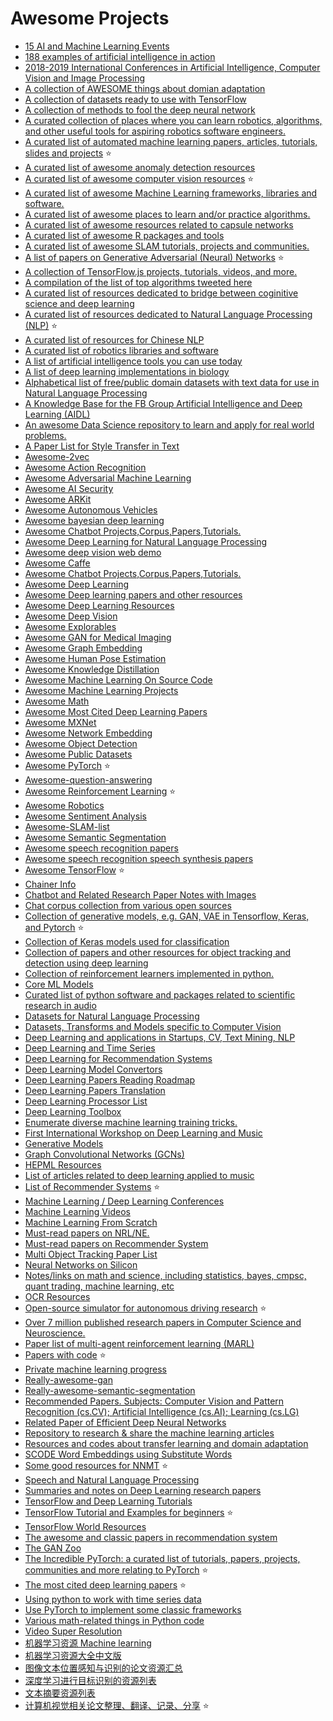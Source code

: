 # Awesome Projects

- [15 AI and Machine Learning Events](http://botunity.co/14-ai-and-machine-learning-events/)
- [188 examples of artificial intelligence in action](https://poo.ai/)
- [2018-2019 International Conferences in Artificial Intelligence, Computer Vision and Image Processing](https://github.com/JackieTseng/conference_call_for_paper)
- [A collection of AWESOME things about domian adaptation](https://github.com/zhaoxin94/awsome-domain-adaptation)
- [A collection of datasets ready to use with TensorFlow](https://github.com/tensorflow/datasets)
- [A collection of methods to fool the deep neural network](https://github.com/layumi/Awesome-Fools)
- [A curated collection of places where you can learn robotics, algorithms, and other useful tools for aspiring robotics software engineers.](https://github.com/mithi/robotics-coursework)
- [A curated list of automated machine learning papers, articles, tutorials, slides and projects](https://github.com/hibayesian/awesome-automl-papers) :star:
- [A curated list of awesome anomaly detection resources](https://github.com/hoya012/awesome-anomaly-detection)
- [A curated list of awesome computer vision resources](https://github.com/jbhuang0604/awesome-computer-vision) :star:
- [A curated list of awesome Machine Learning frameworks, libraries and software.](https://github.com/josephmisiti/awesome-machine-learning)
- [A curated list of awesome places to learn and/or practice algorithms.](https://github.com/tayllan/awesome-algorithms)
- [A curated list of awesome resources related to capsule networks](https://github.com/aisummary/awesome-capsule-networks)
- [A curated list of awesome R packages and tools](https://github.com/qinwf/awesome-R)
- [A curated list of awesome SLAM tutorials, projects and communities.](https://github.com/kanster/awesome-slam)
- [A list of papers on Generative Adversarial (Neural) Networks](https://github.com/nightrome/really-awesome-gan) :star:
- [A collection of TensorFlow.js projects, tutorials, videos, and more.](https://github.com/tensorflow/tfjs/blob/master/GALLERY.md)
- [A compilation of the list of top algorithms tweeted here](https://mathematical-tours.github.io/algorithms/)
- [A curated list of resources dedicated to bridge between coginitive science and deep learning](https://github.com/robi56/awesome-cognitive-science-and-deep-learning)
- [A curated list of resources dedicated to Natural Language Processing (NLP)](https://github.com/keon/awesome-nlp) :star:
- [A curated list of resources for Chinese NLP](https://github.com/crownpku/awesome-chinese-nlp#corpus-%E4%B8%AD%E6%96%87%E8%AF%AD%E6%96%99)
- [A curated list of robotics libraries and software](https://github.com/jslee02/awesome-robotics-libraries)
- [A list of artificial intelligence tools you can use today](https://hackernoon.com/a-list-of-artificial-intelligence-tools-you-can-use-today-for-personal-use-1-3-7f1b60b6c94f)
- [A list of deep learning implementations in biology](https://github.com/hussius/deeplearning-biology)
- [Alphabetical list of free/public domain datasets with text data for use in Natural Language Processing](https://github.com/niderhoff/nlp-datasets)
- [A Knowledge Base for the FB Group Artificial Intelligence and Deep Learning (AIDL)](https://github.com/arthchan2003/AIDL_KB)
- [An awesome Data Science repository to learn and apply for real world problems.](https://github.com/bulutyazilim/awesome-datascience)
- [A Paper List for Style Transfer in Text](https://github.com/fuzhenxin/Style-Transfer-in-Text)
- [Awesome-2vec](https://github.com/MaxwellRebo/awesome-2vec) 
- [Awesome Action Recognition](https://github.com/jinwchoi/awesome-action-recognition)
- [Awesome Adversarial Machine Learning](https://github.com/yenchenlin/awesome-adversarial-machine-learning)
- [Awesome AI Security](https://github.com/RandomAdversary/Awesome-AI-Security)
- [Awesome ARKit](https://github.com/olucurious/awesome-arkit)
- [Awesome Autonomous Vehicles](https://github.com/takeitallsource/awesome-autonomous-vehicles)
- [Awesome bayesian deep learning](https://github.com/robi56/awesome-bayesian-deep-learning)
- [Awesome Chatbot Projects,Corpus,Papers,Tutorials.](https://github.com/fendouai/Awesome-Chatbot)
- [Awesome Deep Learning for Natural Language Processing](https://github.com/brianspiering/awesome-dl4nlp)
- [Awesome deep vision web demo](https://github.com/hwalsuklee/awesome-deep-vision-web-demo)
- [Awesome Caffe](https://github.com/MichaelXin/Awesome-Caffe)
- [Awesome Chatbot Projects,Corpus,Papers,Tutorials.](https://github.com/fendouai/Awesome-Chatbot)
- [Awesome Deep Learning](https://github.com/ChristosChristofidis/awesome-deep-learning)
- [Awesome Deep learning papers and other resources](https://github.com/endymecy/awesome-deeplearning-resources)
- [Awesome Deep Learning Resources](https://github.com/guillaume-chevalier/awesome-deep-learning-resources)
- [Awesome Deep Vision](https://github.com/kjw0612/awesome-deep-vision)
- [Awesome Explorables](https://github.com/sp4ke/awesome-explorables)
- [Awesome GAN for Medical Imaging](https://github.com/xinario/awesome-gan-for-medical-imaging)
- [Awesome Graph Embedding](https://github.com/benedekrozemberczki/awesome-graph-embedding)
- [Awesome Human Pose Estimation](https://github.com/wangzheallen/awesome-human-pose-estimation)
- [Awesome Knowledge Distillation](https://github.com/dkozlov/awesome-knowledge-distillation)
- [Awesome Machine Learning On Source Code](https://github.com/src-d/awesome-machine-learning-on-source-code)
- [Awesome Machine Learning Projects](https://ml-showcase.com/)
- [Awesome Math](https://github.com/llSourcell/learn_math_fast)
- [Awesome Most Cited Deep Learning Papers](https://github.com/terryum/awesome-deep-learning-papers)
- [Awesome MXNet](https://github.com//chinakook/Awesome-MXNet)
- [Awesome Network Embedding](https://github.com/chihming/awesome-network-embedding)
- [Awesome Object Detection](https://github.com/amusi/awesome-object-detection)
- [Awesome Public Datasets](https://github.com/caesar0301/awesome-public-datasets)
- [Awesome PyTorch](https://github.com/rickiepark/awesome-pytorch) :star:
- [Awesome-question-answering](https://github.com/dapurv5/awesome-question-answering)
- [Awesome Reinforcement Learning](https://github.com/aikorea/awesome-rl) :star:
- [Awesome Robotics](https://github.com/Kiloreux/awesome-robotics)
- [Awesome Sentiment Analysis](https://github.com/xiamx/awesome-sentiment-analysis)
- [Awesome-SLAM-list](https://github.com/OpenSLAM/awesome-SLAM-list)
- [Awesome Semantic Segmentation](https://github.com/mrgloom/awesome-semantic-segmentation)
- [Awesome speech recognition papers](https://github.com/zzw922cn/awesome-speech-recognition-papers)
- [Awesome speech recognition speech synthesis papers](https://github.com/zzw922cn/awesome-speech-recognition-speech-synthesis-papers)
- [Awesome TensorFlow](https://github.com/jtoy/awesome-tensorflow) :star:
- [Chainer Info](https://github.com/hidetomasuoka/chainer-info)
- [Chatbot and Related Research Paper Notes with Images](https://github.com/ricsinaruto/Seq2seqChatbots/wiki/Chatbot-and-Related-Research-Paper-Notes-with-Images)
- [Chat corpus collection from various open sources](https://github.com/Marsan-Ma/chat_corpus)
- [Collection of generative models, e.g. GAN, VAE in Tensorflow, Keras, and Pytorch](https://github.com/wiseodd/generative-models) :star:
- [Collection of Keras models used for classification](https://github.com//titu1994/Keras-Classification-Models)
- [Collection of papers and other resources for object tracking and detection using deep learning](https://github.com/abhineet123/Deep-Learning-for-Tracking-and-Detection)
- [Collection of reinforcement learners implemented in python.](https://github.com/Islandman93/reinforcepy)
- [Core ML Models](https://github.com/likedan/Awesome-CoreML-Models)
- [Curated list of python software and packages related to scientific research in audio](https://github.com/faroit/awesome-python-scientific-audio)
- [Datasets for Natural Language Processing](https://github.com/karthikncode/nlp-datasets)
- [Datasets, Transforms and Models specific to Computer Vision](https://github.com/pytorch/vision/)
- [Deep Learning and applications in Startups, CV, Text Mining, NLP](https://github.com/lipiji/App-DL)
- [Deep Learning and Time Series](https://github.com//FrancisArgnR/Time-series---deep-learning---state-of-the-art)
- [Deep Learning for Recommendation Systems](https://github.com/robi56/Deep-Learning-for-Recommendation-Systems)
- [Deep Learning Model Convertors](https://github.com/ysh329/deep-learning-model-convertor)
- [Deep Learning Papers Reading Roadmap](https://github.com/songrotek/Deep-Learning-Papers-Reading-Roadmap)
- [Deep Learning Papers Translation](https://github.com/SnailTyan/deep-learning-papers-translation)
- [Deep Learning Processor List](https://zhuanlan.zhihu.com/p/28406226)
- [Deep Learning Toolbox](https://github.com/dmarnerides/dlt)
- [Enumerate diverse machine learning training tricks.](https://github.com/Conchylicultor/Deep-Learning-Tricks)
- [First International Workshop on Deep Learning and Music](https://arxiv.org/html/1706.08675)
- [Generative Models](https://github.com/wiseodd/generative-models)
- [Graph Convolutional Networks (GCNs)](https://github.com/sungyongs/graph-based-nn)
- [HEPML Resources](https://github.com/iml-wg/HEP-ML-Resources)
- [List of articles related to deep learning applied to music](https://github.com/ybayle/awesome-deep-learning-music)
- [List of Recommender Systems](https://github.com/grahamjenson/list_of_recommender_systems) :star:
- [Machine Learning / Deep Learning Conferences](https://tryolabs.com/blog/machine-learning-deep-learning-conferences/)
- [Machine Learning Videos](https://github.com/dustinvtran/ml-videos)
- [Machine Learning From Scratch](https://github.com/eriklindernoren/ML-From-Scratch)
- [Must-read papers on NRL/NE.](https://github.com/thunlp/NRLpapers)
- [Must-read papers on Recommender System](https://github.com/hongleizhang/RSPapers)
- [Multi Object Tracking Paper List](https://github.com/SpyderXu/multi-object-tracking-paper-list)
- [Neural Networks on Silicon](https://github.com/fengbintu/Neural-Networks-on-Silicon)
- [Notes/links on math and science, including statistics, bayes, cmpsc, quant trading, machine learning, etc](https://github.com/melling/MathAndScienceNotes)
- [OCR Resources](https://github.com/ZumingHuang/awesome-ocr-resources)
- [Open-source simulator for autonomous driving research](https://github.com/carla-simulator/carla) :star:
- [Over 7 million published research papers in Computer Science and Neuroscience.](http://labs.semanticscholar.org/corpus/)
- [Paper list of multi-agent reinforcement learning (MARL)](https://github.com/LantaoYu/MARL-Papers)
- [Papers with code](https://github.com/zziz/pwc) :star:
- [Private machine learning progress](https://github.com/OpenMined/awesome-ai-privacy)
- [Really-awesome-gan](https://github.com/nightrome/really-awesome-gan)
- [Really-awesome-semantic-segmentation](https://github.com/nightrome/really-awesome-semantic-segmentation)
- [Recommended Papers. Subjects: Computer Vision and Pattern Recognition (cs.CV); Artificial Intelligence (cs.AI); Learning (cs.LG)](https://github.com//ArcherFMY/Paper_Reading_List)
- [Related Paper of Efficient Deep Neural Networks](https://github.com/Zhouaojun/Efficient-Deep-Learning)
- [Repository to research & share the machine learning articles](https://github.com/arXivTimes/arXivTimes)
- [Resources and codes about transfer learning and domain adaptation](https://github.com/jindongwang/transferlearning)
- [SCODE Word Embeddings using Substitute Words](https://github.com/ai-ku/wvec)
- [Some good resources for NNMT](http://thegrandjanitor.com/2017/09/09/some-useful-links-on-neural-machine-translation/) :star:
- [Speech and Natural Language Processing](https://github.com/edobashira/speech-language-processing)
- [Summaries and notes on Deep Learning research papers](https://github.com/dennybritz/deeplearning-papernotes)
- [TensorFlow and Deep Learning Tutorials](https://github.com/wagamamaz/tensorflow-tutorial)
- [TensorFlow Tutorial and Examples for beginners](https://github.com/aymericdamien/TensorFlow-Examples) :star:
- [TensorFlow World Resources](https://github.com/astorfi/TensorFlow-World-Resources)
- [The awesome and classic papers in recommendation system](https://github.com/YuyangZhangFTD/awesome-RecSys-papers)
- [The GAN Zoo](https://github.com/hindupuravinash/the-gan-zoo)
- [The Incredible PyTorch: a curated list of tutorials, papers, projects, communities and more relating to PyTorch](https://github.com/ritchieng/the-incredible-pytorch) :star:
- [The most cited deep learning papers](https://github.com/terryum/awesome-deep-learning-papers) :star:
- [Using python to work with time series data](https://github.com/MaxBenChrist/awesome_time_series_in_python)
- [Use PyTorch to implement some classic frameworks](https://github.com/sunshineatnoon/Paper-Implementations)
- [Various math-related things in Python code](https://github.com/calebmadrigal/math-with-python)
- [Video Super Resolution](https://github.com/flyywh/Video-Super-Resolution)
- [机器学习资源 Machine learning](https://github.com/allmachinelearning/MachineLearning)
- [机器学习资源大全中文版](https://github.com/jobbole/awesome-machine-learning-cn)
- [图像文本位置感知与识别的论文资源汇总](https://github.com/whitelok/image-text-localization-recognition/blob/master/README.zh-cn.md)
- [深度学习进行目标识别的资源列表](http://www.thinkface.cn/thread-4434-1-1.html)
- [文本摘要资源列表](https://github.com/mathsyouth/awesome-text-summarization)
- [计算机视觉相关论文整理、翻译、记录、分享](https://github.com/yizt/cv-papers) :star:

